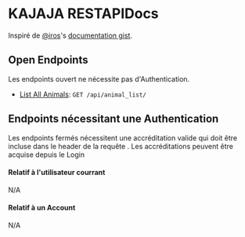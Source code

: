 # KAJAJA RESTAPIDocs 

Inspiré de [@iros](https://github.com/iros)'s [documentation
gist](https://gist.github.com/iros/3426278).

## Open Endpoints

Les endpoints ouvert ne nécessite pas d'Authentication.

* [List All Animals](animal_list.md): `GET /api/animal_list/`

## Endpoints nécessitant une Authentication

Les endpoints fermés nécessitent une accréditation valide qui doit être incluse 
dans le header de la requête
. Les accréditations peuvent être acquise depuis le Login

#### Relatif à l'utilisateur courrant

N/A

#### Relatif à un Account

N/A
